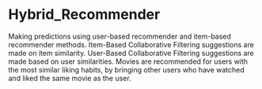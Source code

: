 # Hybrid_Recommender
Making predictions using user-based recommender and item-based recommender methods.
Item-Based Collaborative Filtering suggestions are made on item similarity.
User-Based Collaborative Filtering suggestions are made based on user similarities. Movies are recommended for users with the most similar liking habits, by bringing other users who have watched and liked the same movie as the user.
